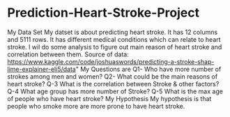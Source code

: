 # Prediction-Heart-Stroke-Project
My Data Set
My datset is about predicting heart stroke. It has 12 columns and 5111 rows. It has different medical conditions which can relate to heart stroke.
I wil do some analysis to figure out main reason of heart stroke and correlation between them.
Source of data: https://www.kaggle.com/code/joshuaswords/predicting-a-stroke-shap-lime-explainer-eli5/data"
My Questions are
Q1- Who have more number of strokes among men and women?
Q2- What could be the main reasons of heart stroke?
Q-3 What is the correlation between Stroke & other factors?
Q-4 What age group has more number of Stroke?
Q-5 What is the max age of people who have heart stroke?
My Hypothesis
My hypothesis is that people who smoke more are more prone to have heart stroke.
